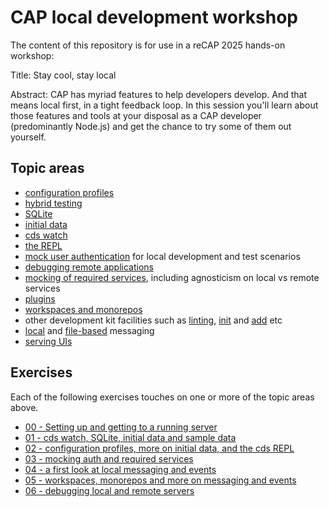 # CAP local development workshop

The content of this repository is for use in a reCAP 2025 hands-on workshop:

Title: Stay cool, stay local

Abstract: CAP has myriad features to help developers develop. And that means local first, in a tight feedback loop. In this session you'll learn about those features and tools at your disposal as a CAP developer (predominantly Node.js) and get the chance to try some of them out yourself.

## Topic areas

- [configuration profiles](https://cap.cloud.sap/docs/node.js/cds-env#profiles)
- [hybrid testing](https://cap.cloud.sap/docs/advanced/hybrid-testing)
- [SQLite](https://cap.cloud.sap/docs/guides/databases-sqlite)
- [initial data](https://cap.cloud.sap/docs/guides/databases#providing-initial-data)
- [cds watch](https://cap.cloud.sap/docs/tools/cds-cli#cds-watch)
- [the REPL](https://cap.cloud.sap/docs/tools/cds-cli#cds-repl)
- [mock user authentication](https://cap.cloud.sap/docs/guides/security/authorization#prerequisite-authentication) for local development and test scenarios
- [debugging remote applications](https://cap.cloud.sap/docs/tools/cds-cli#remote-applications)
- [mocking of required services](https://cap.cloud.sap/docs/guides/using-services#mock-remote-service-as-odata-service-node-js), including agnosticism on local vs remote services
- [plugins](https://cap.cloud.sap/docs/plugins/#support-for-plugins)
- [workspaces and monorepos](https://cap.cloud.sap/docs/guides/deployment/microservices#create-a-solution-monorepo)
- other development kit facilities such as [linting](https://cap.cloud.sap/docs/tools/cds-lint/#usage-lint-cli), [init](https://cap.cloud.sap/docs/tools/cds-cli#cds-init) and [add](https://cap.cloud.sap/docs/tools/cds-cli#cds-add) etc
- [local](https://cap.cloud.sap/docs/node.js/messaging#local-messaging) and [file-based](https://cap.cloud.sap/docs/node.js/messaging#file-based) messaging
- [serving UIs](https://cap.cloud.sap/docs/get-started/in-a-nutshell#uis)

## Exercises

Each of the following exercises touches on one or more of the topic areas above.

- [00 - Setting up and getting to a running server](exercises/00/)
- [01 - cds watch, SQLite, initial data and sample data](exercises/01/)
- [02 - configuration profiles, more on initial data, and the cds REPL](exercises/02/)
- [03 - mocking auth and required services](exercises/03)
- [04 - a first look at local messaging and events](exercises/04)
- [05 - workspaces, monorepos and more on messaging and events](exercises/05)
- [06 - debugging local and remote servers](exercises/06)
